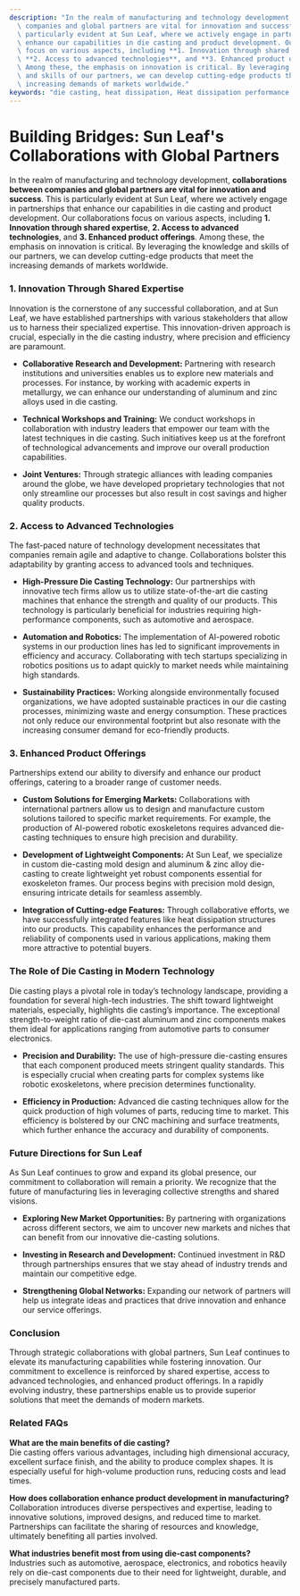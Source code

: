 ```yaml
---
description: "In the realm of manufacturing and technology development, **collaborations between\
  \ companies and global partners are vital for innovation and success**. This is\
  \ particularly evident at Sun Leaf, where we actively engage in partnerships that\
  \ enhance our capabilities in die casting and product development. Our collaborations\
  \ focus on various aspects, including **1. Innovation through shared expertise**,\
  \ **2. Access to advanced technologies**, and **3. Enhanced product offerings**.\
  \ Among these, the emphasis on innovation is critical. By leveraging the knowledge\
  \ and skills of our partners, we can develop cutting-edge products that meet the\
  \ increasing demands of markets worldwide."
keywords: "die casting, heat dissipation, Heat dissipation performance, Heat sink"
---
```

# Building Bridges: Sun Leaf's Collaborations with Global Partners

In the realm of manufacturing and technology development, **collaborations between companies and global partners are vital for innovation and success**. This is particularly evident at Sun Leaf, where we actively engage in partnerships that enhance our capabilities in die casting and product development. Our collaborations focus on various aspects, including **1. Innovation through shared expertise**, **2. Access to advanced technologies**, and **3. Enhanced product offerings**. Among these, the emphasis on innovation is critical. By leveraging the knowledge and skills of our partners, we can develop cutting-edge products that meet the increasing demands of markets worldwide.

### 1. Innovation Through Shared Expertise

Innovation is the cornerstone of any successful collaboration, and at Sun Leaf, we have established partnerships with various stakeholders that allow us to harness their specialized expertise. This innovation-driven approach is crucial, especially in the die casting industry, where precision and efficiency are paramount.

- **Collaborative Research and Development:** Partnering with research institutions and universities enables us to explore new materials and processes. For instance, by working with academic experts in metallurgy, we can enhance our understanding of aluminum and zinc alloys used in die casting.

- **Technical Workshops and Training:** We conduct workshops in collaboration with industry leaders that empower our team with the latest techniques in die casting. Such initiatives keep us at the forefront of technological advancements and improve our overall production capabilities.

- **Joint Ventures:** Through strategic alliances with leading companies around the globe, we have developed proprietary technologies that not only streamline our processes but also result in cost savings and higher quality products.

### 2. Access to Advanced Technologies

The fast-paced nature of technology development necessitates that companies remain agile and adaptive to change. Collaborations bolster this adaptability by granting access to advanced tools and techniques.

- **High-Pressure Die Casting Technology:** Our partnerships with innovative tech firms allow us to utilize state-of-the-art die casting machines that enhance the strength and quality of our products. This technology is particularly beneficial for industries requiring high-performance components, such as automotive and aerospace.

- **Automation and Robotics:** The implementation of AI-powered robotic systems in our production lines has led to significant improvements in efficiency and accuracy. Collaborating with tech startups specializing in robotics positions us to adapt quickly to market needs while maintaining high standards.

- **Sustainability Practices:** Working alongside environmentally focused organizations, we have adopted sustainable practices in our die casting processes, minimizing waste and energy consumption. These practices not only reduce our environmental footprint but also resonate with the increasing consumer demand for eco-friendly products.

### 3. Enhanced Product Offerings

Partnerships extend our ability to diversify and enhance our product offerings, catering to a broader range of customer needs.

- **Custom Solutions for Emerging Markets:** Collaborations with international partners allow us to design and manufacture custom solutions tailored to specific market requirements. For example, the production of AI-powered robotic exoskeletons requires advanced die-casting techniques to ensure high precision and durability. 

- **Development of Lightweight Components:** At Sun Leaf, we specialize in custom die-casting mold design and aluminum & zinc alloy die-casting to create lightweight yet robust components essential for exoskeleton frames. Our process begins with precision mold design, ensuring intricate details for seamless assembly. 

- **Integration of Cutting-edge Features:** Through collaborative efforts, we have successfully integrated features like heat dissipation structures into our products. This capability enhances the performance and reliability of components used in various applications, making them more attractive to potential buyers.

### The Role of Die Casting in Modern Technology

Die casting plays a pivotal role in today’s technology landscape, providing a foundation for several high-tech industries. The shift toward lightweight materials, especially, highlights die casting’s importance. The exceptional strength-to-weight ratio of die-cast aluminum and zinc components makes them ideal for applications ranging from automotive parts to consumer electronics.

- **Precision and Durability:** The use of high-pressure die-casting ensures that each component produced meets stringent quality standards. This is especially crucial when creating parts for complex systems like robotic exoskeletons, where precision determines functionality.

- **Efficiency in Production:** Advanced die casting techniques allow for the quick production of high volumes of parts, reducing time to market. This efficiency is bolstered by our CNC machining and surface treatments, which further enhance the accuracy and durability of components.

### Future Directions for Sun Leaf

As Sun Leaf continues to grow and expand its global presence, our commitment to collaboration will remain a priority. We recognize that the future of manufacturing lies in leveraging collective strengths and shared visions. 

- **Exploring New Market Opportunities:** By partnering with organizations across different sectors, we aim to uncover new markets and niches that can benefit from our innovative die-casting solutions.

- **Investing in Research and Development:** Continued investment in R&D through partnerships ensures that we stay ahead of industry trends and maintain our competitive edge.

- **Strengthening Global Networks:** Expanding our network of partners will help us integrate ideas and practices that drive innovation and enhance our service offerings.

### Conclusion

Through strategic collaborations with global partners, Sun Leaf continues to elevate its manufacturing capabilities while fostering innovation. Our commitment to excellence is reinforced by shared expertise, access to advanced technologies, and enhanced product offerings. In a rapidly evolving industry, these partnerships enable us to provide superior solutions that meet the demands of modern markets.

### Related FAQs

**What are the main benefits of die casting?**  
Die casting offers various advantages, including high dimensional accuracy, excellent surface finish, and the ability to produce complex shapes. It is especially useful for high-volume production runs, reducing costs and lead times.

**How does collaboration enhance product development in manufacturing?**  
Collaboration introduces diverse perspectives and expertise, leading to innovative solutions, improved designs, and reduced time to market. Partnerships can facilitate the sharing of resources and knowledge, ultimately benefiting all parties involved.

**What industries benefit most from using die-cast components?**  
Industries such as automotive, aerospace, electronics, and robotics heavily rely on die-cast components due to their need for lightweight, durable, and precisely manufactured parts.
